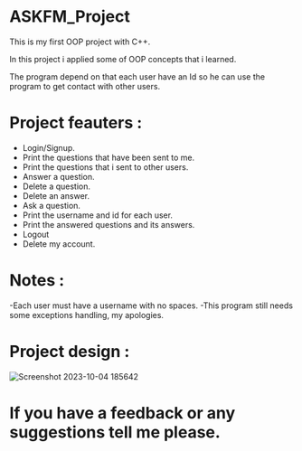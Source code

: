# ASKFM_Project
This is my first OOP project with C++.

In this project i applied some of OOP concepts that i learned.

The program depend on that each user have an Id so he can use the program to get contact with other users.

# Project feauters :
- Login/Signup. 
- Print the questions that have been sent to me.
- Print the questions that i sent to other users.
- Answer a question.
- Delete a question.
- Delete an answer.
- Ask a question.
- Print the username and id for each user.
- Print the answered questions and its answers.
- Logout 
- Delete my account.
  
# Notes :
-Each user must have a username with no spaces.
-This program still needs some exceptions handling, my apologies.

# Project design :
![Screenshot 2023-10-04 185642](https://github.com/mostafa-create/ASKFM_Project/assets/112202482/e5e6ae7a-f3e9-4e5c-b9e2-82bd768a7086)

# If you have a feedback or any suggestions tell me please.





